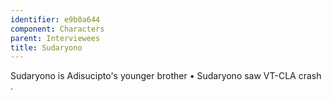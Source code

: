 ```yaml
---
identifier: e9b0a644
component: Characters
parent: Interviewees 
title: Sudaryono
---
```

Sudaryono is Adisucipto's younger brother • Sudaryono saw VT-CLA crash .

